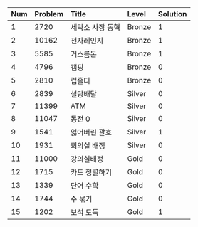 | Num   | Problem | Title     | Level  |Solution 
|-------|---------|:----------|:-------| -------------
 1| 2720    | 세탁소 사장 동혁 | Bronze |  1
 2| 10162   | 전자레인지     | Bronze |   1   
 3| 5585    | 거스름돈      | Bronze |   1   
 4| 4796    | 캠핑        | Bronze | 0     
 5| 2810    | 컵홀더       | Bronze | 0     
 6| 2839    | 설탕배달      | Silver | 0     
 7| 11399   | ATM       | Silver | 0     
 8| 11047   | 동전 0      | Silver | 0     
 9| 1541    | 잃어버린 괄호   | Silver | 1     
 10| 1931    | 회의실 배정    | Silver | 0 
 11| 11000   | 강의실배정     | Gold   | 0    
 12| 1715    | 카드 정렬하기   | Gold | 0     
 13| 1339    | 단어 수학     | Gold | 0     
 14| 1744    | 수 묶기      | Gold | 0     
 15| 1202    | 보석 도둑     | Gold | 1     